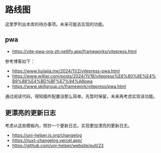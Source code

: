 # 路线图

这里罗列出本库的待办事项。未来可能去实现的功能。

## pwa

- https://vite-pwa-org-zh.netlify.app/frameworks/vitepress.html

参考博客如下：

- https://www.liujiajia.me/2024/11/2/vitepress-pwa.html
- https://www.w4ter.com/posts/2024/11/18/vitepress%E6%80%8E%E4%B9%88%E4%BD%BF%E7%94%A8pwa
- https://www.skillgroup.cn/framework/vitepress/pwa.html

通过阅读代码，得知插件配置没那么简单。先暂时保留，未来再考虑实现该功能。

## 更漂亮的更新日志

考虑从这些模板内，照抄一个更新日志。实现更加漂亮的更新日志。

- https://uni-helper.js.org/changelog
- https://nuxt-changelog.vercel.app/
- https://github.com/uni-helper/website/pull/23
